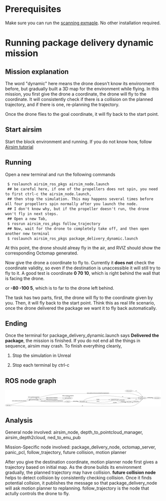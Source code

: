 # Prerequisites
Make sure you can run the [scanning exmaple](https://github.com/zouan616/Airsim-ROS/blob/master/Documentation/Example-mission/scanning.md).
No other installation required.

# Running package delivery dynamic mission
## Mission explanation
The word "dynamic" here means the drone doesn't know its environment before, but gradually built a 3D map for the environment while flying.
In this mission, you first give the drone a coordinate, the drone will fly to the coordinate. It will consistently check if there is a collision
on the planned trajectory, and if there is one, re-planning the trajectory. 

Once the drone flies to the goal coordinate, it will fly back to the start point.

## Start airsim
Start the block environment and running. If you do not know how, follow [Airsim tutorial](https://microsoft.github.io/AirSim/unreal_blocks/)

## Running
Open a new terminal and run the following commands
```shell
 $ roslaunch airsim_ros_pkgs airsim_node.launch
 ## be careful here, if one of the propellers does not spin, you need to first ctrl-c the airsim_node.launch,
 ## then stop the simulation. This may happens several times before all four propellers spin normally after you launch the node. 
 ## I don't know why, but if the propeller doesn't run, the drone won't fly in next steps. 
 ## Open a new Tab,
 $ rosrun airsim_ros_pkgs follow_trajectory
 ## Now, wait for the drone to completely take off, and then open another new terminal
 $ roslaunch airsim_ros_pkgs package_delivery_dynamic.launch
```
At this point, the drone should alreay fly in the air, and RVIZ should show the corresponding Octomap generated.

Now give the drone a coordinate to fly to. Currently it **does not** check the coordinate validity, so even if the destination is unaccessible it will still try to fly to it.
A good test is coordinate **0 70 10**, which is right behind the wall that is facing the drone.

or **-80 -100 5**, which is to far to the drone left behind. 

The task has two parts, first, the drone will fly to the coordinate given by you. Then, it will fly back to the start point.
Think this as real life scenario, once the drone delivered the package we want it to fly back automatically. 

## Ending
Once the terminal for package_delivery_dynamic.launch says **Delivered the package**, the mission is finished. 
If you do not end all the things in sequence, airsim may crash. To finish everything cleanly,
1. Stop the simulation in Unreal

2. Stop each terminal by ctrl-c

## ROS node graph
![Image of package delivery](https://github.com/zouan616/Airsim-ROS/blob/master/Documentation/General/package_delivery_ros.png)

## Analysis
General node involved: airsim_node, depth_to_pointcloud_manager, airsim_depth2cloud, ned_to_enu_pub

Mission-Specific node involved: package_delivery_node, octomap_server, panic_pcl, follow_trajectory, future collision, motion planner

After you give the destination coordinate, motion planner node first gives a trajectory based on initial map. As the drone builds its environment gradually, the planned trajectory may have collision. **future collision node** helps to detect collision by consistently checking collision. Once it finds potential collsion, it publishes the message so that package_delivery_node will ask motion planner to replanning. follow_trajectory is the node that actully controls the drone to fly.
